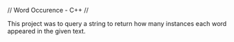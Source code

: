 // Word Occurence - C++ //

This project was to query a string to return how many instances each word appeared in the given text.